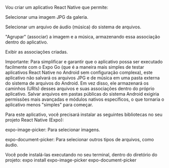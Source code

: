 Vou criar um aplicativo React Native que permite:

Selecionar uma imagem JPG da galeria.

Selecionar um arquivo de áudio (música) do sistema de arquivos.

"Agrupar" (associar) a imagem e a música, armazenando essa associação dentro do aplicativo.

Exibir as associações criadas.

Importante: Para simplificar e garantir que o aplicativo possa ser executado facilmente com o Expo Go (que é a maneira mais simples de testar aplicativos React Native no Android sem configuração complexa), este aplicativo não salvará os arquivos JPG e de música em uma pasta externa do sistema de arquivos do Android. Em vez disso, ele armazenará os caminhos (URIs) desses arquivos e suas associações dentro do próprio aplicativo. Salvar arquivos em pastas públicas do sistema Android exigiria permissões mais avançadas e módulos nativos específicos, o que tornaria o aplicativo menos "simples" para começar.

Para este aplicativo, você precisará instalar as seguintes bibliotecas no seu projeto React Native (Expo):

expo-image-picker: Para selecionar imagens.

expo-document-picker: Para selecionar outros tipos de arquivos, como áudio.

Você pode instalá-las executando no seu terminal, dentro do diretório do projeto:
expo install expo-image-picker expo-document-picker
